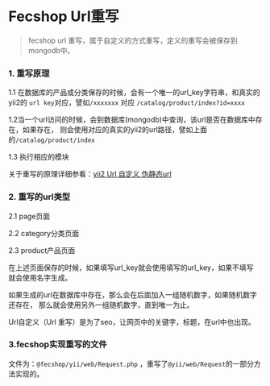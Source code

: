 Fecshop Url重写
==============

> fecshop url 重写，属于自定义的方式重写，定义的重写会被保存到mongodb中。

### 1. 重写原理

1.1 在数据库的产品或分类保存的时候，会有一个唯一的url_key字符串，和真实的yii2的
`url key`对应，譬如`/xxxxxxx` 对应 `/catalog/product/index?id=xxxx`

1.2当一个url访问的时候，会到数据库(mongodb)中查询，该url是否在数据库中存在，如果存在，
则会使用对应的真实的yii2的url路径，譬如上面的`/catalog/product/index`

1.3 执行相应的模块

关于重写的原理详细参看：[yii2 Url 自定义 伪静态url](http://www.fancyecommerce.com/2016/05/18/yii2-url-%E8%87%AA%E5%AE%9A%E4%B9%89-%E4%BC%AA%E9%9D%99%E6%80%81url/)


### 2. 重写的url类型

2.1 page页面

2.2 category分类页面

2.3 product产品页面

在上述页面保存的时候，如果填写url_key就会使用填写的url_key，如果不填写
就会使用名字生成。

如果生成的url在数据库中存在，那么会在后面加入一组随机数字，如果随机数字还存在，
那么就会使用另外一组随机数字，直到唯一为止。

Url自定义（Url 重写）是为了seo，让网页中的关键字，标题，在url中也出现。

### 3.fecshop实现重写的文件

文件为：`@fecshop/yii/web/Request.php` 
，重写了`@yii/web/Request`的一部分方法实现的。






















